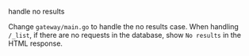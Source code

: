 handle no results

Change `gateway/main.go` to handle the no results case.
When handling `/_list`, if there are no requests in the database, show `No results` in the HTML response.
